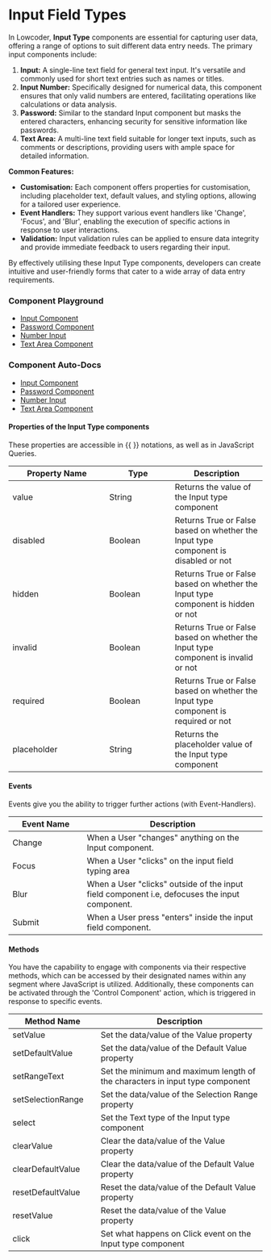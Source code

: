 # Input Field Types

In Lowcoder, **Input Type** components are essential for capturing user data, offering a range of options to suit different data entry needs. The primary input components include:

1. **Input:** A single-line text field for general text input. It's versatile and commonly used for short text entries such as names or titles.
2. **Input Number:** Specifically designed for numerical data, this component ensures that only valid numbers are entered, facilitating operations like calculations or data analysis.
3. **Password:** Similar to the standard Input component but masks the entered characters, enhancing security for sensitive information like passwords.
4. **Text Area:** A multi-line text field suitable for longer text inputs, such as comments or descriptions, providing users with ample space for detailed information.

**Common Features:**

* **Customisation:** Each component offers properties for customisation, including placeholder text, default values, and styling options, allowing for a tailored user experience.
* **Event Handlers:** They support various event handlers like 'Change', 'Focus', and 'Blur', enabling the execution of specific actions in response to user interactions.
* **Validation:** Input validation rules can be applied to ensure data integrity and provide immediate feedback to users regarding their input.

By effectively utilising these Input Type components, developers can create intuitive and user-friendly forms that cater to a wide array of data entry requirements.

### Component Playground

* [Input Component](https://app.lowcoder.cloud/playground/input/1)
* [Password Component](https://app.lowcoder.cloud/playground/password/1)
* [Number Input](https://app.lowcoder.cloud/playground/textArea/1)
* [Text Area Component](https://app.lowcoder.cloud/components/textArea)

### Component Auto-Docs

* [Input Component](https://app.lowcoder.cloud/components/input)
* [Password Component](https://app.lowcoder.cloud/components/password)
* [Number Input](https://app.lowcoder.cloud/components/numberInput)
* [Text Area Component](https://app.lowcoder.cloud/components/textArea)

#### Properties of the Input Type components <a href="#properties-of-the-table" id="properties-of-the-table"></a>

These properties are accessible in \{{ \}} notations, as well as in JavaScript Queries.

<table><thead><tr><th width="175.97265625">Property Name</th><th width="114.05859375">Type</th><th>Description</th></tr></thead><tbody><tr><td>value</td><td>String</td><td>Returns the value of the Input type component</td></tr><tr><td>disabled</td><td>Boolean</td><td>Returns True or False based on whether the Input type component is disabled or not</td></tr><tr><td>hidden</td><td>Boolean</td><td>Returns True or False based on whether the Input type component is hidden or not</td></tr><tr><td>invalid</td><td>Boolean</td><td>Returns True or False based on whether the Input type component is invalid or not</td></tr><tr><td>required</td><td>Boolean</td><td>Returns True or False based on whether the Input type component is required or not</td></tr><tr><td>placeholder</td><td>String</td><td>Returns the placeholder value of the Input type component</td></tr></tbody></table>

#### Events <a href="#events" id="events"></a>

Events give you the ability to trigger further actions (with Event-Handlers).

<table><thead><tr><th width="166.04296875">Event Name</th><th width="458.8515625">Description</th></tr></thead><tbody><tr><td>Change</td><td>When a User "changes" anything on the Input component.</td></tr><tr><td>Focus</td><td>When a User "clicks" on the input field typing area</td></tr><tr><td>Blur</td><td>When a User "clicks" outside of the input field component i.e, defocuses the input component.</td></tr><tr><td>Submit</td><td>When a User press "enters" inside the input field component.</td></tr></tbody></table>

#### Methods <a href="#methods" id="methods"></a>

You have the capability to engage with components via their respective methods, which can be accessed by their designated names within any segment where JavaScript is utilized. Additionally, these components can be activated through the 'Control Component' action, which is triggered in response to specific events.

<table><thead><tr><th width="172.3359375">Method Name</th><th width="479.24609375">Description</th></tr></thead><tbody><tr><td>setValue</td><td>Set the data/value of the Value property</td></tr><tr><td>setDefaultValue</td><td>Set the data/value of the Default Value property</td></tr><tr><td>setRangeText</td><td>Set the minimum and maximum length of the characters in input type component</td></tr><tr><td>setSelectionRange</td><td>Set the data/value of the Selection Range property</td></tr><tr><td>select</td><td>Set the Text type of the Input type component</td></tr><tr><td>clearValue</td><td>Clear the data/value of the Value property</td></tr><tr><td>clearDefaultValue</td><td>Clear the data/value of the Default Value property</td></tr><tr><td>resetDefaultValue</td><td>Reset the data/value of the Default Value property</td></tr><tr><td>resetValue</td><td>Reset the data/value of the Value property</td></tr><tr><td>click</td><td>Set what happens on Click event on the Input type component</td></tr></tbody></table>







